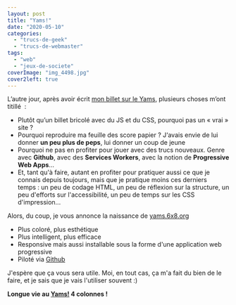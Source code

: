 ```yaml
---
layout: post
title: "Yams!"
date: "2020-05-10"
categories: 
  - "trucs-de-geek"
  - "trucs-de-webmaster"
tags: 
  - "web"
  - "jeux-de-societe"
coverImage: "img_4498.jpg"
cover2left: true
---
```


L’autre jour, après avoir écrit [mon billet sur le Yams](https://www.6x8.org/2020/05/le-yam-super-ultimate-pro-elite-version/), plusieurs choses m’ont titillé  :

- Plutôt qu’un billet bricolé avec du JS et du CSS, pourquoi pas un « vrai » site ?
- Pourquoi reproduire ma feuille des score papier ? J‘avais envie de lui donner **un peu plus de peps**, lui donner un coup de jeune
- Pourquoi ne pas en profiter pour jouer avec des trucs nouveaux. Genre avec **Github**, avec des **Services Workers**, avec la notion de **Progressive Web Apps**...
- Et, tant qu'à faire, autant en profiter pour pratiquer aussi ce que je connais depuis toujours, mais que je pratique moins ces derniers temps : un peu de codage HTML, un peu de réflexion sur la structure, un peu d'efforts sur l'accessibilité, un peu de temps sur les CSS d'impression...

Alors, du coup, je vous annonce la naissance de [yams.6x8.org](https://yams.6x8.org/)

- Plus coloré, plus esthétique
- Plus intelligent, plus efficace
- Responsive mais aussi installable sous la forme d'une application web progressive
- Piloté via [Github](https://github.com/zemoko/yams)

J'espère que ça vous sera utile. Moi, en tout cas, ça m'a fait du bien de le faire, et je sais que je vais l'utiliser souvent :)

**Longue vie au [Yams!](https://yams.6x8.org/) 4 colonnes !**
